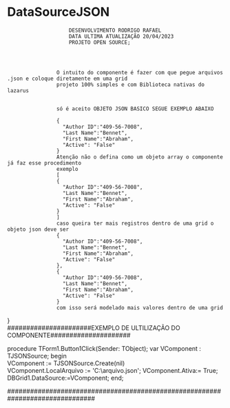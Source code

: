 # DataSourceJSON
                        DESENVOLVIMENTO RODRIGO RAFAEL
                        DATA ULTIMA ATUALIZAÇÃO 20/04/2023
                        PROJETO OPEN SOURCE;
                        
                        
                        
                        
                    O intuito do componente é fazer com que pegue arquivos .json e coloque diretamente em uma grid 
                    projeto 100% simples e com Biblioteca nativas do lazarus 
                        

                    só é aceito OBJETO JSON BASICO SEGUE EXEMPLO ABAIXO

                    {
                      "Author ID":"409-56-7008",
                      "Last Name":"Bennet",
                      "First Name":"Abraham",
                      "Active": "False"
                    }
                    Atenção não o defina como um objeto array o componente já faz esse procedimento
                    exemplo
                    [
                    {
                      "Author ID":"409-56-7008",
                      "Last Name":"Bennet",
                      "First Name":"Abraham",
                      "Active": "False"
                    }
                    ]
                    caso queira ter mais registros dentro de uma grid o objeto json deve ser
                    {
                      "Author ID":"409-56-7008",
                      "Last Name":"Bennet",
                      "First Name":"Abraham",
                      "Active": "False"
                    },
                    {
                      "Author ID":"409-56-7008",
                      "Last Name":"Bennet",
                      "First Name":"Abraham",
                      "Active": "False"
                    }
                    com isso será modelado mais valores dentro de uma grid
                    
                        
}   
######################EXEMPLO DE ULTILIZAÇÃO DO COMPONENTE#####################

procedure TForm1.Button1Click(Sender: TObject);
var
  VComponent : TJSONSource;
begin      
  VComponent := TJSONSource.Create(nil)  
  VComponent.LocalArquivo := 'C:\arquivo.json';
  VComponent.Ativa:= True;
  DBGrid1.DataSource:=VComponent;
end;

###############################################################################



